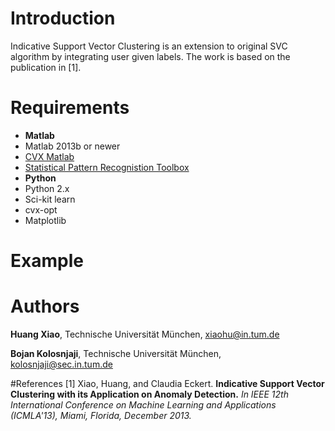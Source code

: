 # Introduction
Indicative Support Vector Clustering is an extension to
original SVC algorithm by integrating user given labels. The work is
based on the publication in [1].

# Requirements
- **Matlab**
 - Matlab 2013b or newer
 - [CVX Matlab](http://cvxr.com/cvx/ )
 - [Statistical Pattern Recognistion Toolbox](http://cmp.felk.cvut.cz/cmp/software/stprtool/)
- **Python**
 - Python 2.x
 - Sci-kit learn
 - cvx-opt
 - Matplotlib

# Example

# Authors
**Huang Xiao**, Technische Universität München, [xiaohu@in.tum.de](mailto:xiaohu@in.tum.de)

**Bojan Kolosnjaji**,  Technische Universität München, [kolosnjaji@sec.in.tum.de](mailto:kolosnjaji@sec.in.tum.de)

#References
[1] Xiao, Huang, and Claudia Eckert. **Indicative Support Vector Clustering with its Application on Anomaly Detection.**
_In IEEE 12th International Conference on Machine Learning and Applications (ICMLA'13), Miami, Florida, December 2013._
